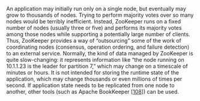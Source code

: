 An application may initially run only on a single node, but eventually may grow to thousands of
nodes. Trying to perform majority votes over so many nodes would be terribly inefficient. Instead,
ZooKeeper runs on a fixed number of nodes (usually three or five) and performs its majority votes
among those nodes while supporting a potentially large number of clients. Thus, ZooKeeper provides a
way of “outsourcing” some of the work of coordinating nodes (consensus, operation ordering, and
failure detection) to an external service. 
Normally, the kind of data managed by ZooKeeper is quite slow-changing: it represents information
like “the node running on 10.1.1.23 is the leader for partition 7,” which may change on a timescale
of minutes or hours. It is not intended for storing the runtime state of the application, which may
change thousands or even millions of times per second. If application state needs to be replicated
from one node to another, other tools (such as Apache BookKeeper
[[108](ch09.html#Kelly2014lq)]) can be used.